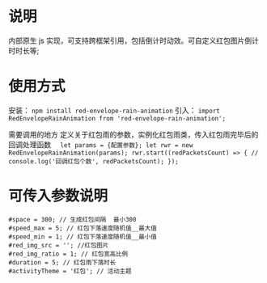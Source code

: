 # 说明

内部原生 js 实现，可支持跨框架引用，包括倒计时动效。可自定义红包图片倒计时时长等;

# 使用方式

安装：
`npm install red-envelope-rain-animation`
引入：
`import RedEnvelopeRainAnimation from 'red-envelope-rain-animation';`

需要调用的地方 定义关于红包雨的参数，实例化红包雨类，传入红包雨完毕后的回调处理函数
`	let params = {配置参数};
	let rwr = new RedEnvelopeRainAnimation(params);
	rwr.start((redPacketsCount) => {
		// console.log('回调红包个数', redPacketsCount);
	});
`

# 可传入参数说明

    #space = 300; // 生成红包间隔  最小300
    #speed_max = 5; // 红包下落速度随机值__最大值
    #speed_min = 1; // 红包下落速度随机值__最小值
    #red_img_src = ''; //红包图片
    #red_img_ratio = 1; // 红包宽高比例
    #duration = 5; // 红包雨下落时长
    #activityTheme = '红包'; // 活动主题
